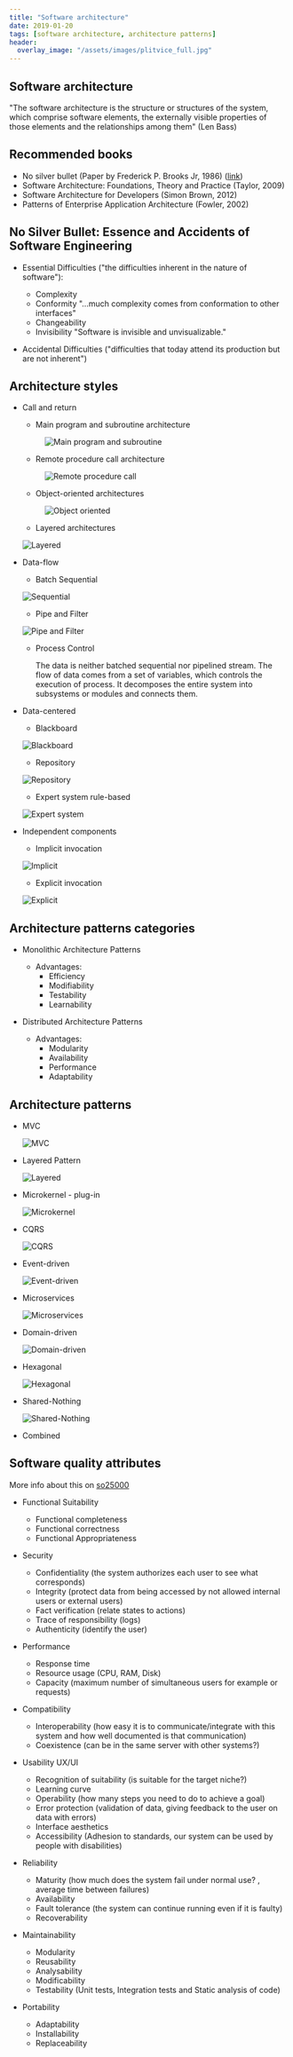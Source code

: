 ```yaml
---
title: "Software architecture"
date: 2019-01-20
tags: [software architecture, architecture patterns]
header:
  overlay_image: "/assets/images/plitvice_full.jpg"
---
```


## Software architecture

"The software architecture is the structure or structures of the system, which comprise software elements, the externally visible properties of those elements and the relationships among them" (Len Bass)

## Recommended books

* No silver bullet (Paper by Frederick P. Brooks Jr, 1986) ([link](http://www.cs.nott.ac.uk/~pszcah/G51ISS/Documents/NoSilverBullet.html))
* Software Architecture: Foundations, Theory and Practice (Taylor, 2009)
* Software Architecture for Developers (Simon Brown, 2012)
* Patterns of Enterprise Application Architecture (Fowler, 2002)


## No Silver Bullet: Essence and Accidents of Software Engineering

* Essential Difficulties ("the difficulties inherent in the nature of software"):
	* Complexity
	* Conformity "...much complexity comes from conformation to other interfaces"
	* Changeability
	* Invisibility "Software is invisible and unvisualizable."

* Accidental Difficulties ("difficulties that today attend its production but are not inherent")

## Architecture styles

* Call and return
	* Main program and subroutine architecture
    <figure class="half">
      <img src="/assets/images/Architecture_styles_Main_program_subroutine.png" alt="Main program and subroutine" class="align-center">
    </figure>

	* Remote procedure call architecture
    <figure class="half">
      <img src="/assets/images/Architecture_styles_Remote_procedure_call.png" alt="Remote procedure call" class="align-center">
    </figure>

	* Object-oriented architectures
    <figure class="half">
      <img src="/assets/images/Architecture_styles_Object_oriented.png" alt="Object oriented" class="align-center">
    </figure>

	* Layered architectures

  ![Layered]({{site.url}}{{site.baseurl}}/assets/images/Architecture_styles_layers.png)

* Data-flow
	* Batch Sequential

  ![Sequential]({{site.url}}{{site.baseurl}}/assets/images/Architecture_styles_Data-flow_Batch_Sequential.png)

	* Pipe and Filter

  ![Pipe and Filter]({{site.url}}{{site.baseurl}}/assets/images/Architecture_styles_Data-flow_Pipe_Filter.png)

	* Process Control

		The data is neither batched sequential nor pipelined stream. The flow of data comes from a set of variables, which controls the execution of process. It decomposes the entire system into subsystems or modules and connects them.

* Data-centered
	* Blackboard

  ![Blackboard]({{site.url}}{{site.baseurl}}/assets/images/Architecture_styles_Data-centered_Blackboard.png)

	* Repository

  ![Repository]({{site.url}}{{site.baseurl}}/assets/images/Architecture_styles_Data-centered_Repository.png)

	* Expert system rule-based

  ![Expert system]({{site.url}}{{site.baseurl}}/assets/images/Architecture_styles_Data-centered_Expert_system.png)

* Independent components
	* Implicit invocation

  ![Implicit]({{site.url}}{{site.baseurl}}/assets/images/Architecture_styles_Independent_components_implicit.png)

	* Explicit invocation

  ![Explicit]({{site.url}}{{site.baseurl}}/assets/images/Architecture_styles_Independent_components_explicit.png)

## Architecture patterns categories

* Monolithic Architecture Patterns
	* Advantages:
		* Efficiency
		* Modifiability
		* Testability
		* Learnability

* Distributed Architecture Patterns
	* Advantages:
		* Modularity
		* Availability
		* Performance
		* Adaptability


## Architecture patterns

* MVC

	![MVC]({{site.url}}{{site.baseurl}}/assets/images/MVC.png)

* Layered Pattern

	![Layered](resources/img/Architecture_styles_layers.png)

* Microkernel - plug-in

	![Microkernel](resources/img/Microkernel_plug-in.png)

* CQRS

	![CQRS](resources/img/CQRS.png)

* Event-driven

	![Event-driven](resources/img/Architecture_styles_Independent_components_implicit.png)

* Microservices

	![Microservices](resources/img/Microservices.png)

* Domain-driven

	![Domain-driven](resources/img/Domain-driven.png)

* Hexagonal

	![Hexagonal](resources/img/Hexagonal.png)

* Shared-Nothing

	![Shared-Nothing](resources/img/Shared-Nothing.png)

* Combined


## Software quality attributes

More info about this on [so25000](http://iso25000.com/index.php/en/iso-25000-standards/iso-25010)

* Functional Suitability
	* Functional completeness
	* Functional correctness
	* Functional Appropriateness

* Security
	* Confidentiality (the system authorizes each user to see what corresponds)
	* Integrity (protect data from being accessed by not allowed internal users or external users)
	* Fact verification (relate states to actions)
	* Trace of responsibility (logs)
	* Authenticity (identify the user)

* Performance
	* Response time
	* Resource usage (CPU, RAM, Disk)
	* Capacity (maximum number of simultaneous users for example or requests)

* Compatibility
	* Interoperability (how easy it is to communicate/integrate with this system and how well documented is that communication) 
	* Coexistence (can be in the same server with other systems?)

* Usability UX/UI
	* Recognition of suitability (is suitable for the target niche?)
	* Learning curve
	* Operability (how many steps you need to do to achieve a goal)
	* Error protection (validation of data, giving feedback to the user on data with errors)
	* Interface aesthetics
	* Accessibility (Adhesion to standards, our system can be used by people with disabilities)

* Reliability
	* Maturity (how much does the system fail under normal use? , average time between failures)
	* Availability
	* Fault tolerance (the system can continue running even if it is faulty)
	* Recoverability

* Maintainability
	* Modularity
	* Reusability
	* Analysability
	* Modificability
	* Testability (Unit tests, Integration tests and Static analysis of code)

* Portability
	* Adaptability
	* Installability
	* Replaceability

